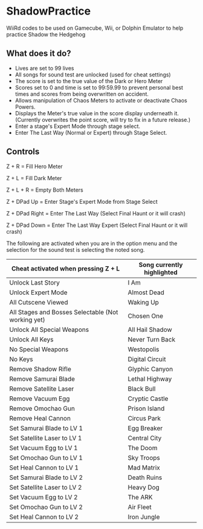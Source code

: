 # ShadowPractice
WiiRd codes to be used on Gamecube, Wii, or Dolphin Emulator to help practice Shadow the Hedgehog

## What does it do?
* Lives are set to 99 lives
* All songs for sound test are unlocked (used for cheat settings)
* The score is set to the true value of the Dark or Hero Meter
* Scores set to 0 and time is set to 99:59.99 to prevent personal best times and scores from being overwritten on accident.
* Allows manipulation of Chaos Meters to activate or deactivate Chaos Powers.
* Displays the Meter's true value in the score display underneath it. (Currently overwrites the point score, will try to fix in a future release.)
* Enter a stage's Expert Mode through stage select.
* Enter The Last Way (Normal or Expert) through Stage Select.

## Controls
Z + R = Fill Hero Meter

Z + L = Fill Dark Meter

Z + L + R = Empty Both Meters

Z + DPad Up = Enter Stage's Expert Mode from Stage Select

Z + DPad Right = Enter The Last Way (Select Final Haunt or it will crash)

Z + DPad Down = Enter The Last Way Expert (Select Final Haunt or it will crash)

The following are activated when you are in the option menu and the selection for the sound test is selecting the noted song.

| Cheat activated when pressing Z + L | Song currently highlighted |
|---|---|
| Unlock Last Story | I Am |
| Unlock Expert Mode | Almost Dead |
| All Cutscene Viewed | Waking Up |
| All Stages and Bosses Selectable (Not working yet) | Chosen One |
| Unlock All Special Weapons | All Hail Shadow |
| Unlock All Keys | Never Turn Back |
| No Special Weapons | Westopolis |
| No Keys | Digital Circuit |
| Remove Shadow Rifle | Glyphic Canyon |
| Remove Samurai Blade | Lethal Highway |
| Remove Satellite Laser | Black Bull |
| Remove Vacuum Egg | Cryptic Castle |
| Remove Omochao Gun | Prison Island |
| Remove Heal Cannon | Circus Park |
| Set Samurai Blade to LV 1 | Egg Breaker |
| Set Satellite Laser to LV 1 | Central City |
| Set Vacuum Egg to LV 1 | The Doom |
| Set Omochao Gun to LV 1 | Sky Troops |
| Set Heal Cannon to LV 1 | Mad Matrix |
| Set Samurai Blade to LV 2 | Death Ruins |
| Set Satellite Laser to LV 2 | Heavy Dog |
| Set Vacuum Egg to LV 2 | The ARK |
| Set Omochao Gun to LV 2 | Air Fleet |
| Set Heal Cannon to LV 2 | Iron Jungle |
